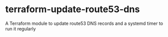 # terraform-update-route53-dns
A Terraform module to update route53 DNS records and a systemd timer to run it regularly

